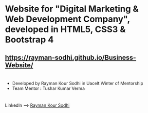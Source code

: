 # Website for "Digital Marketing & Web Development Company", developed in HTML5, CSS3 & Bootstrap 4
## https://rayman-sodhi.github.io/Business-Website/
#
*  Developed by Rayman Kour Sodhi in Uacelt Winter of Mentorship
*  Team Mentor : Tushar Kumar Verma
#

LinkedIn --> [Rayman Kour Sodhi](https://www.linkedin.com/in/rayman-kour-sodhi-997b651a3) 
